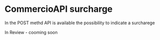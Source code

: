 
# CommercioAPI surcharge

<!-- npm run docs:serve  -->

<!-- https://lcd-testnet.commercio.network/docs/did:com:1ug9j7hgaxu6mvfu2kgfdt3hqxn4mrwuztxc7nu/received -->


In the POST methd API is available the possibility to indicate a surcharege  




In Review  - cooming soon